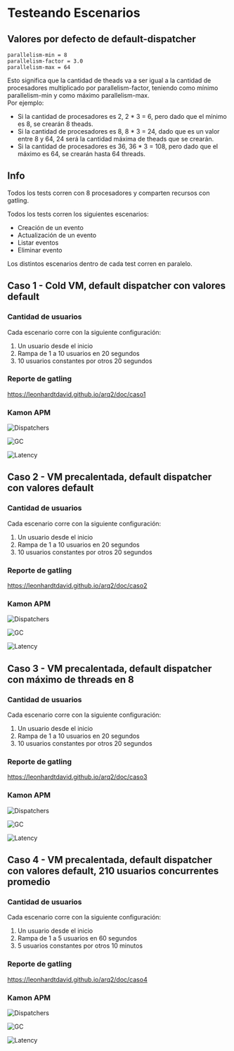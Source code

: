 # Testeando Escenarios

## Valores por defecto de default-dispatcher

```
parallelism-min = 8
parallelism-factor = 3.0
parallelism-max = 64
```

Esto significa que la cantidad de theads va a ser igual a la cantidad de procesadores multiplicado por
parallelism-factor, teniendo como mínimo parallelism-min y como máximo parallelism-max.  
Por ejemplo:

* Si la cantidad de procesadores es 2, 2 * 3 = 6, pero dado que el mínimo es 8, se crearán 8 theads.
* Si la cantidad de procesadores es 8, 8 * 3 = 24, dado que es un valor entre 8 y 64, 24 será la cantidad máxima de theads que se crearán.
* Si la cantidad de procesadores es 36, 36 * 3 = 108, pero dado que el máximo es 64, se crearán hasta 64 threads.

## Info

Todos los tests corren con 8 procesadores y comparten recursos con gatling.

Todos los tests corren los siguientes escenarios:

* Creación de un evento
* Actualización de un evento
* Listar eventos
* Eliminar evento

Los distintos escenarios dentro de cada test corren en paralelo.

## Caso 1 - Cold VM, default dispatcher con valores default

### Cantidad de usuarios

Cada escenario corre con la siguiente configuración:

1. Un usuario desde el inicio
1. Rampa de 1 a 10 usuarios en 20 segundos
1. 10 usuarios constantes por otros 20 segundos

### Reporte de gatling

https://leonhardtdavid.github.io/arq2/doc/caso1

### Kamon APM

![Dispatchers](./caso1/1_Cold_VM_def_disp_def_val.png "Dispatchers")

![GC](caso1/1_GC_Cycle.png "GC")

![Latency](./caso1/1_Latency.png "Latency")

## Caso 2 - VM precalentada, default dispatcher con valores default

### Cantidad de usuarios

Cada escenario corre con la siguiente configuración:

1. Un usuario desde el inicio
1. Rampa de 1 a 10 usuarios en 20 segundos
1. 10 usuarios constantes por otros 20 segundos

### Reporte de gatling

https://leonhardtdavid.github.io/arq2/doc/caso2

### Kamon APM

![Dispatchers](./caso2/1_PreWorm_VM_def_disp_def_val.png "Dispatchers")

![GC](./caso2/1_GC_Cycle.png "GC")

![Latency](./caso2/1_Latency.png "Latency")

## Caso 3 - VM precalentada, default dispatcher con máximo de threads en 8

### Cantidad de usuarios

Cada escenario corre con la siguiente configuración:

1. Un usuario desde el inicio
1. Rampa de 1 a 10 usuarios en 20 segundos
1. 10 usuarios constantes por otros 20 segundos

### Reporte de gatling

https://leonhardtdavid.github.io/arq2/doc/caso3

### Kamon APM

![Dispatchers](./caso3/1_Dispatchers.png "Dispatchers")

![GC](./caso3/1_GC_Cycle.png "GC")

![Latency](./caso3/1_Latency.png "Latency")

## Caso 4 - VM precalentada, default dispatcher con valores default, 210 usuarios concurrentes promedio

### Cantidad de usuarios

Cada escenario corre con la siguiente configuración:

1. Un usuario desde el inicio
1. Rampa de 1 a 5 usuarios en 60 segundos
1. 5 usuarios constantes por otros 10 minutos

### Reporte de gatling

https://leonhardtdavid.github.io/arq2/doc/caso4

### Kamon APM

![Dispatchers](./caso4/1_Dispatchers.png "Dispatchers")

![GC](./caso4/1_GC_Cycle.png "GC")

![Latency](./caso4/1_Latency.png "Latency")
